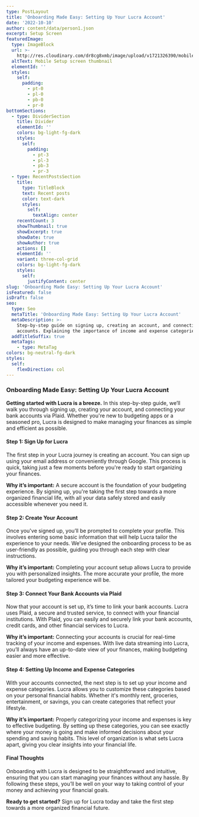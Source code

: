 ```yaml
---
type: PostLayout
title: 'Onboarding Made Easy: Setting Up Your Lucra Account'
date: '2022-10-10'
author: content/data/person1.json
excerpt: Setup Screen
featuredImage:
  type: ImageBlock
  url: >-
    http://res.cloudinary.com/dr8cg8xmb/image/upload/v1721326390/mobile_Sign_up_screen.png
  altText: Mobile Setup screen thumbnail
  elementId: ''
  styles:
    self:
      padding:
        - pt-0
        - pl-0
        - pb-0
        - pr-0
bottomSections:
  - type: DividerSection
    title: Divider
    elementId: ''
    colors: bg-light-fg-dark
    styles:
      self:
        padding:
          - pt-3
          - pl-3
          - pb-3
          - pr-3
  - type: RecentPostsSection
    title:
      type: TitleBlock
      text: Recent posts
      color: text-dark
      styles:
        self:
          textAlign: center
    recentCount: 3
    showThumbnail: true
    showExcerpt: true
    showDate: true
    showAuthor: true
    actions: []
    elementId: ''
    variant: three-col-grid
    colors: bg-light-fg-dark
    styles:
      self:
        justifyContent: center
slug: 'Onboarding Made Easy: Setting Up Your Lucra Account'
isFeatured: false
isDraft: false
seo:
  type: Seo
  metaTitle: 'Onboarding Made Easy: Setting Up Your Lucra Account'
  metaDescription: >-
    Step-by-step guide on signing up, creating an account, and connecting bank
    accounts. Explaining the importance of income and expense categories.
  addTitleSuffix: true
  metaTags:
    - type: MetaTag
colors: bg-neutral-fg-dark
styles:
  self:
    flexDirection: col
---
```

### Onboarding Made Easy: Setting Up Your Lucra Account

**Getting started with Lucra is a breeze.** In this step-by-step guide, we’ll walk you through signing up, creating your account, and connecting your bank accounts via Plaid. Whether you're new to budgeting apps or a seasoned pro, Lucra is designed to make managing your finances as simple and efficient as possible.

#### Step 1: Sign Up for Lucra

The first step in your Lucra journey is creating an account. You can sign up using your email address or conveniently through Google. This process is quick, taking just a few moments before you're ready to start organizing your finances.

**Why it’s important:** A secure account is the foundation of your budgeting experience. By signing up, you're taking the first step towards a more organized financial life, with all your data safely stored and easily accessible whenever you need it.

#### Step 2: Create Your Account

Once you've signed up, you’ll be prompted to complete your profile. This involves entering some basic information that will help Lucra tailor the experience to your needs. We’ve designed the onboarding process to be as user-friendly as possible, guiding you through each step with clear instructions.

**Why it’s important:** Completing your account setup allows Lucra to provide you with personalized insights. The more accurate your profile, the more tailored your budgeting experience will be.

#### Step 3: Connect Your Bank Accounts via Plaid

Now that your account is set up, it’s time to link your bank accounts. Lucra uses Plaid, a secure and trusted service, to connect with your financial institutions. With Plaid, you can easily and securely link your bank accounts, credit cards, and other financial services to Lucra.

**Why it’s important:** Connecting your accounts is crucial for real-time tracking of your income and expenses. With live data streaming into Lucra, you’ll always have an up-to-date view of your finances, making budgeting easier and more effective.

#### Step 4: Setting Up Income and Expense Categories

With your accounts connected, the next step is to set up your income and expense categories. Lucra allows you to customize these categories based on your personal financial habits. Whether it's monthly rent, groceries, entertainment, or savings, you can create categories that reflect your lifestyle.

**Why it’s important:** Properly categorizing your income and expenses is key to effective budgeting. By setting up these categories, you can see exactly where your money is going and make informed decisions about your spending and saving habits. This level of organization is what sets Lucra apart, giving you clear insights into your financial life.

#### Final Thoughts

Onboarding with Lucra is designed to be straightforward and intuitive, ensuring that you can start managing your finances without any hassle. By following these steps, you’ll be well on your way to taking control of your money and achieving your financial goals.

**Ready to get started?** Sign up for Lucra today and take the first step towards a more organized financial future.

